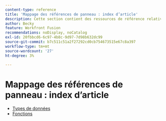 ```yaml
---
content-type: reference
title: 'Mappage des références de panneau : index d’article'
description: Cette section contient des ressources de référence relatives au panneau de mappage dans Adobe Workfront Fusion.
author: Becky
feature: Workfront Fusion
recommendations: noDisplay, noCatalog
exl-id: 20fbbcd6-6c97-4b8c-9d97-7d98b632dc99
source-git-commit: b7c511c51a2f27292cd0cb754673515e67c8a397
workflow-type: tm+mt
source-wordcount: '27'
ht-degree: 3%

---
```


# Mappage des références de panneau : index d’article

* [Types de données](/help/workfront-fusion/references/mapping-panel/data-types/data-types-toc.md)
* [Fonctions](/help/workfront-fusion/references/mapping-panel/functions/functions-toc.md)
